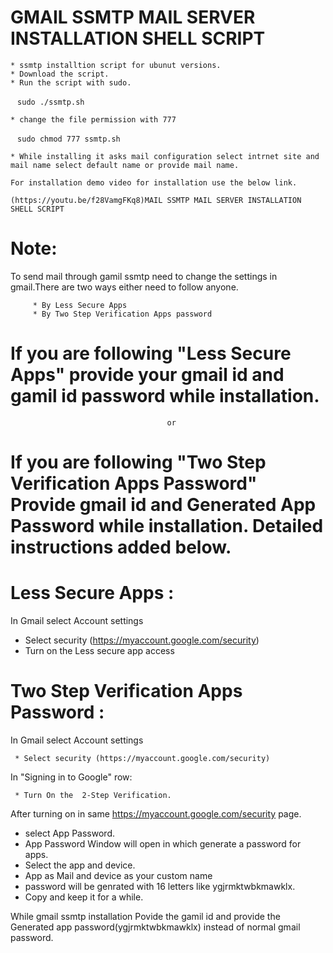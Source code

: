 # GMAIL SSMTP MAIL SERVER INSTALLATION SHELL SCRIPT

    * ssmtp installtion script for ubunut versions.
    * Download the script.
    * Run the script with sudo.

  ` ` ` sudo ./ssmtp.sh ` ` ` 

   

    * change the file permission with 777
   
   ` ` ` sudo chmod 777 ssmtp.sh ` ` `  

    * While installing it asks mail configuration select intrnet site and mail name select default name or provide mail name.

    For installation demo video for installation use the below link.

    (https://youtu.be/f28VamgFKq8)MAIL SSMTP MAIL SERVER INSTALLATION SHELL SCRIPT

# Note:

To send mail through gamil ssmtp need to change the settings in gmail.There are two ways either need to follow anyone.
         
         * By Less Secure Apps
         * By Two Step Verification Apps password

# If you are following "Less Secure Apps" provide your gmail id and gamil id password while installation.
                                       or
# If you are following "Two Step Verification Apps Password" Provide gmail id and Generated App Password while installation. Detailed instructions added below.

# Less Secure Apps :

In Gmail select Account settings
   * Select security (https://myaccount.google.com/security)
   * Turn on the Less secure app access

# Two Step Verification Apps Password :
   
 In Gmail select Account settings
     
     * Select security (https://myaccount.google.com/security)

In "Signing in to Google" row:
    
     * Turn On the  2-Step Verification.

After turning on in same https://myaccount.google.com/security page.

   * select App Password.
   * App Password Window will open in which generate a password for apps.
   * Select the app and device.
   * App as Mail and device as your custom name
   * password will be genrated with 16 letters like ygjrmktwbkmawklx.
   * Copy and keep it for a while.

While gmail ssmtp installation Povide the gamil id and provide the Generated app password(ygjrmktwbkmawklx) instead of normal gmail password.
